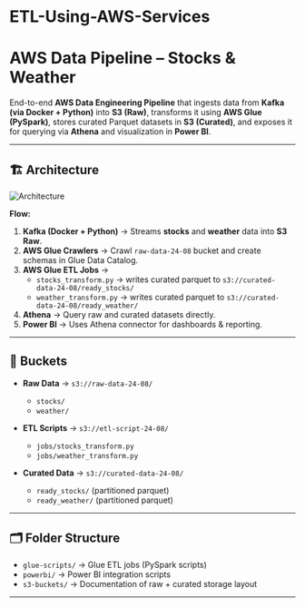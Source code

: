 # ETL-Using-AWS-Services

# AWS Data Pipeline – Stocks & Weather

End-to-end **AWS Data Engineering Pipeline** that ingests data from **Kafka (via Docker + Python)** into **S3 (Raw)**, transforms it using **AWS Glue (PySpark)**, stores curated Parquet datasets in **S3 (Curated)**, and exposes it for querying via **Athena** and visualization in **Power BI**.  

---

## 🏗️ Architecture

![Architecture](docs/architecture.png)

**Flow:**
1. **Kafka (Docker + Python)** → Streams **stocks** and **weather** data into **S3 Raw**.
2. **AWS Glue Crawlers** → Crawl `raw-data-24-08` bucket and create schemas in Glue Data Catalog.
3. **AWS Glue ETL Jobs** →  
   - `stocks_transform.py` → writes curated parquet to `s3://curated-data-24-08/ready_stocks/`  
   - `weather_transform.py` → writes curated parquet to `s3://curated-data-24-08/ready_weather/`
4. **Athena** → Query raw and curated datasets directly.
5. **Power BI** → Uses Athena connector for dashboards & reporting.

---

## 📂 Buckets

- **Raw Data** → `s3://raw-data-24-08/`  
  - `stocks/`  
  - `weather/`  

- **ETL Scripts** → `s3://etl-script-24-08/`  
  - `jobs/stocks_transform.py`  
  - `jobs/weather_transform.py`  

- **Curated Data** → `s3://curated-data-24-08/`  
  - `ready_stocks/` (partitioned parquet)  
  - `ready_weather/` (partitioned parquet)  

---

## 🗂️ Folder Structure
- `glue-scripts/` → Glue ETL jobs (PySpark scripts)  
- `powerbi/` → Power BI integration scripts  
- `s3-buckets/` → Documentation of raw + curated storage layout  

---

